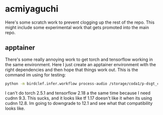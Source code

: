 # acmiyaguchi

Here's some scratch work to prevent clogging up the rest of the repo.
This might include some experimental work that gets promoted into the main repo.

## apptainer

There's some really annoying work to get torch and tensorflow working in the same environment.
Here I just create an apptainer environment with the right dependencies and then hope that things work out.
This is the command im using for testing:

```bash
python -m birdclef.infer.workflow process-audio /storage/coda1/p-dsgt_clef2025/0/shared/birdclef/raw/birdclef-2025/train_soundscapes ~/scratch/birdclef/2025/infer-soundscape --assert-gpu --model-name Perch --num-workers 1 --limit 4
```

I can't do torch 2.5.1 and tensorflow 2.18 a the same time because I need cudnn 9.3.
This sucks, and it looks like tf 1.17 doesn't like it when its using cudnn 12.8.
Im going to downgrade to 12.1 and see what that compatibility looks like.
